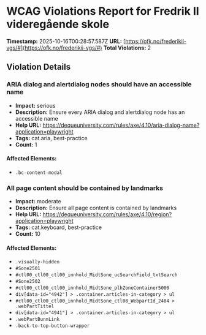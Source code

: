 # WCAG Violations Report for Fredrik II videregående skole

**Timestamp:** 2025-10-16T00:28:57.587Z
**URL:** [https://ofk.no/frederikii-vgs/#](https://ofk.no/frederikii-vgs/#)
**Total Violations:** 2

## Violation Details

### ARIA dialog and alertdialog nodes should have an accessible name

- **Impact:** serious
- **Description:** Ensure every ARIA dialog and alertdialog node has an accessible name
- **Help URL:** https://dequeuniversity.com/rules/axe/4.10/aria-dialog-name?application=playwright
- **Tags:** cat.aria, best-practice
- **Count:** 1

#### Affected Elements:

- `.bc-content-modal`

### All page content should be contained by landmarks

- **Impact:** moderate
- **Description:** Ensure all page content is contained by landmarks
- **Help URL:** https://dequeuniversity.com/rules/axe/4.10/region?application=playwright
- **Tags:** cat.keyboard, best-practice
- **Count:** 10

#### Affected Elements:

- `.visually-hidden`
- `#Sone2501`
- `#ctl00_ctl00_ctl00_innhold_MidtSone_ucSearchField_txtSearch`
- `#Sone2502`
- `#ctl00_ctl00_ctl00_innhold_MidtSone_plhZoneContainer5000`
- `div[data-id="4942"] > .container.articles-in-category > ul`
- `#ctl00_ctl00_ctl00_innhold_MidtSone_ctl08_WebpartId_2484 > .webPartTittel`
- `div[data-id="4941"] > .container.articles-in-category > ul`
- `.webPartBunnLink`
- `.back-to-top-button-wrapper`
